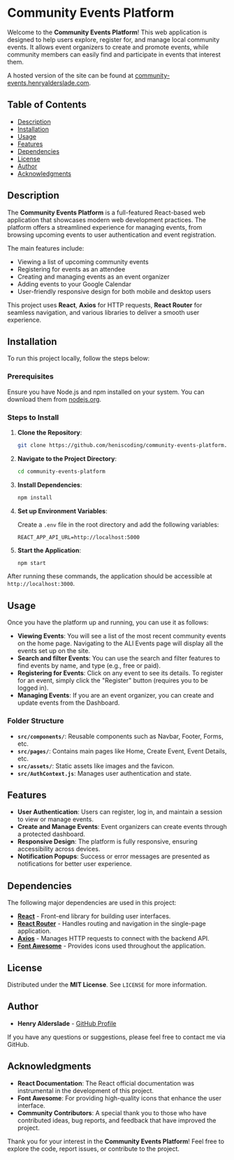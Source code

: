# Community Events Platform

Welcome to the **Community Events Platform**! This web application is designed to help users explore, register for, and manage local community events. It allows event organizers to create and promote events, while community members can easily find and participate in events that interest them.

A hosted version of the site can be found at [community-events.henryalderslade.com](https://community-events.henryalderslade.com/).

## Table of Contents
- [Description](#description)
- [Installation](#installation)
- [Usage](#usage)
- [Features](#features)
- [Dependencies](#dependencies)
- [License](#license)
- [Author](#author)
- [Acknowledgments](#acknowledgments)

## Description

The **Community Events Platform** is a full-featured React-based web application that showcases modern web development practices. The platform offers a streamlined experience for managing events, from browsing upcoming events to user authentication and event registration.

The main features include:
- Viewing a list of upcoming community events
- Registering for events as an attendee
- Creating and managing events as an event organizer
- Adding events to your Google Calendar
- User-friendly responsive design for both mobile and desktop users

This project uses **React**, **Axios** for HTTP requests, **React Router** for seamless navigation, and various libraries to deliver a smooth user experience.

## Installation

To run this project locally, follow the steps below:

### Prerequisites

Ensure you have Node.js and npm installed on your system. You can download them from [nodejs.org](https://nodejs.org/).

### Steps to Install

1. **Clone the Repository**:

    ```bash
    git clone https://github.com/heniscoding/community-events-platform.git
    ```

2. **Navigate to the Project Directory**:

    ```bash
    cd community-events-platform
    ```

3. **Install Dependencies**:

    ```bash
    npm install
    ```

4. **Set up Environment Variables**:

    Create a `.env` file in the root directory and add the following variables:

    ```env
    REACT_APP_API_URL=http://localhost:5000
    ```
    
5. **Start the Application**:

    ```bash
    npm start
    ```

After running these commands, the application should be accessible at `http://localhost:3000`.

## Usage

Once you have the platform up and running, you can use it as follows:

- **Viewing Events**: You will see a list of the most recent community events on the home page. Navigating to the ALl Events page will display all the events set up on the site.
- **Search and filter Events**: You can use the search and filter features to find events by name, and type (e.g., free or paid).
- **Registering for Events**: Click on any event to see its details. To register for an event, simply click the "Register" button (requires you to be logged in).
- **Managing Events**: If you are an event organizer, you can create and update events from the Dashboard.

### Folder Structure
- **`src/components/`**: Reusable components such as Navbar, Footer, Forms, etc.
- **`src/pages/`**: Contains main pages like Home, Create Event, Event Details, etc.
- **`src/assets/`**: Static assets like images and the favicon.
- **`src/AuthContext.js`**: Manages user authentication and state.

## Features

- **User Authentication**: Users can register, log in, and maintain a session to view or manage events.
- **Create and Manage Events**: Event organizers can create events through a protected dashboard.
- **Responsive Design**: The platform is fully responsive, ensuring accessibility across devices.
- **Notification Popups**: Success or error messages are presented as notifications for better user experience.

## Dependencies

The following major dependencies are used in this project:

- **[React](https://reactjs.org/)** - Front-end library for building user interfaces.
- **[React Router](https://reactrouter.com/)** - Handles routing and navigation in the single-page application.
- **[Axios](https://axios-http.com/)** - Manages HTTP requests to connect with the backend API.
- **[Font Awesome](https://fontawesome.com/)** - Provides icons used throughout the application.

## License

Distributed under the **MIT License**. See `LICENSE` for more information.

## Author

- **Henry Alderslade** - [GitHub Profile](https://github.com/heniscoding)

If you have any questions or suggestions, please feel free to contact me via GitHub.

## Acknowledgments

- **React Documentation**: The React official documentation was instrumental in the development of this project.
- **Font Awesome**: For providing high-quality icons that enhance the user interface.
- **Community Contributors**: A special thank you to those who have contributed ideas, bug reports, and feedback that have improved the project.

Thank you for your interest in the **Community Events Platform**! Feel free to explore the code, report issues, or contribute to the project.
